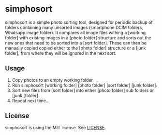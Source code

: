 # simphosort
simphosort is a simple photo sorting tool, designed for periodic backup of folders containing many unsorted images (smartphone DCIM folders, Whatsapp image folder). 
It compares all image files withing a \[working folder\] with existing images in a \[photo folder\] structure and sorts out the new ones that need to be sorted into a \[sort folder\]. 
These can then be manually copied copied either to the \[photo folder\] structure or a [junk folder], from where they will be ignored in the next sort.

## Usage
1. Copy photos to an empty working folder.
2. Run simphosort \[working folder\] \[photo folder\] \[sort folder\] \[junk folder\].
3. Sort new files from \[sort folder\] into either \[photo folder\] sub folders or \[junk [folder\].
4. Repeat next time...

## License
simphosort is using the MIT license. See [LICENSE](LICENSE).
